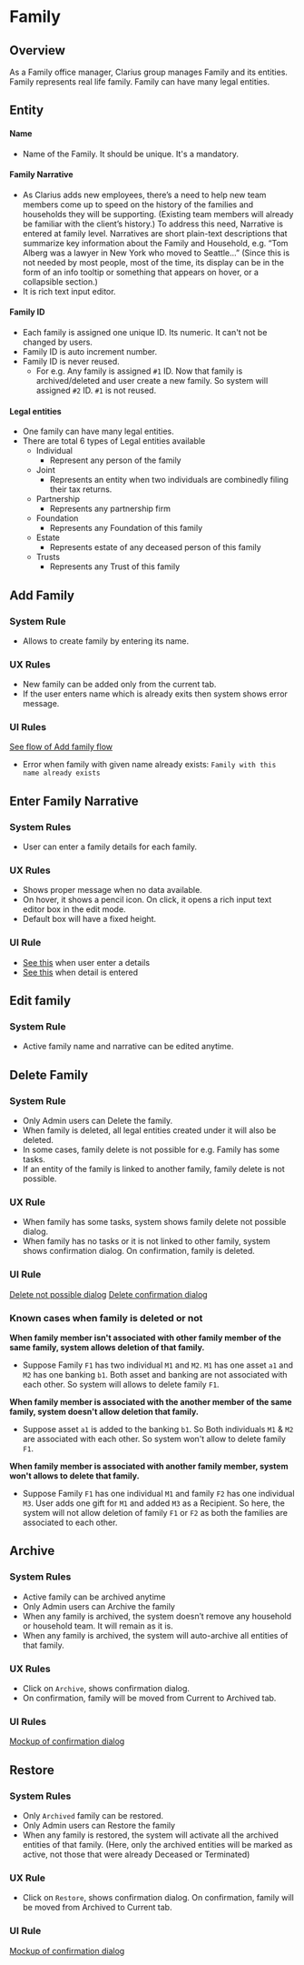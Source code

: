 # Family

## Overview

As a Family office manager, Clarius group manages Family and its entities. Family represents real life family. Family can have many legal entities.

## Entity

#### Name
- Name of the Family. It should be unique. It's a mandatory.

#### Family Narrative
- As Clarius adds new employees, there’s a need to help new team members come up to speed on the history of the families and households they will be supporting.  (Existing team members will already be familiar with the client’s history.) To address this need, Narrative is entered at family level. Narratives are short plain-text descriptions that summarize key information about the Family and Household, e.g. “Tom Alberg was a lawyer in New York who moved to Seattle…” (Since this is not needed by most people, most of the time, its display can be in the form of an info tooltip or something that appears on hover, or a collapsible section.) 
- It is rich text input editor. 

#### Family ID
- Each family is assigned one unique ID. Its numeric. It can't not be changed by users.
- Family ID is auto increment number. 
- Family ID is never reused.
  - For e.g. Any family is assigned `#1` ID. Now that family is archived/deleted and user create a new family. So system will assigned `#2` ID. `#1` is not reused.


#### Legal entities
- One family can have many legal entities.
- There are total 6 types of Legal entities available
  - Individual
    - Represent any person of the family
  - Joint
    - Represents an entity when two individuals are combinedly filing their tax returns.  
  - Partnership
    - Represents any partnership firm
  - Foundation
    - Represents any Foundation of this family
  - Estate
    - Represents estate of any deceased person of this family
  - Trusts
    - Represents any Trust of this family 


## Add Family

### System Rule
- Allows to create family by entering its name. 

### UX Rules
- New family can be added only from the current tab.
- If the user enters name which is already exits then system shows error message.

### UI Rules
[See flow of Add family flow](https://drive.google.com/drive/u/0/folders/1YhFiVR6uvN3fKVooplhOiQZQSTJKgnnD)
- Error when family with given name already exists: `Family with this name already exists`


## Enter Family Narrative
### System Rules
- User can enter a family details for each family.

### UX Rules
- Shows proper message when no data available.
- On hover, it shows a pencil icon. On click, it opens a rich input text editor box in the edit mode.
- Default box will have a fixed height.

### UI Rule
- [See this](https://drive.google.com/file/d/1EiBj2L2cthcT9jYXGRztXxuaobMZrszj/view?usp=sharing) when user enter a details
- [See this](https://drive.google.com/file/d/1dWXH7jl98KZXDCa-WKBALo603uaAzcCq/view?usp=sharing) when detail is entered


## Edit family
### System Rule
- Active family name and narrative can be edited anytime.

## Delete Family
### System Rule
- Only Admin users can Delete the family.
- When family is deleted, all legal entities created under it will also be deleted.
- In some cases, family delete is not possible for e.g. Family has some tasks.
- If an entity of the family is linked to another family, family delete is not possible.

### UX Rule
- When family has some tasks, system shows family delete not possible dialog. 
- When family has no tasks or it is not linked to other family, system shows confirmation dialog. On confirmation, family is deleted.

### UI Rule
[Delete not possible dialog](https://drive.google.com/file/d/1flilvgqrPjZTMZ4J2BcheydJtoRQGxup/view?usp=sharing)
[Delete confirmation dialog](https://drive.google.com/file/d/1lmwTFLqasDng30DhzkGUZflhs51bCMxT/view?usp=sharing)


### Known cases when family is deleted or not

**When family member isn't associated with other family member of the same family, system allows deletion of that family.**
- Suppose Family `F1` has two individual `M1` and `M2`. `M1` has one asset `a1` and `M2` has one banking `b1`. Both asset and banking are not associated with each other. So system will allows to delete family `F1`.

**When family member is associated with the another member of the same family, system doesn't allow deletion that family.**
- Suppose asset `a1` is added to the banking `b1`. So Both individuals `M1` & `M2` are associated with each other. So system won't allow to delete family `F1`. 

**When family member is associated with another family member, system won't allows to delete that family.**
- Suppose Family `F1` has one individual `M1` and family `F2` has one individual `M3`. User adds one gift for `M1` and added `M3` as a Recipient. So here, the system will not allow deletion of family `F1` or `F2` as both the families are associated to each other.


## Archive
### System Rules
- Active family can be archived anytime
- Only Admin users can Archive the family
- When any family is archived, the system doesn’t remove any household or household team. It will remain as it is.
- When any family is archived, the system will auto-archive all entities of that family.

### UX Rules
- Click on `Archive`, shows confirmation dialog.
- On confirmation, family will be moved from Current to Archived tab.

### UI Rules
[Mockup of confirmation dialog](https://drive.google.com/file/d/19llPJW93tF04szyBMkX07QUWuL8hP0xl/view?usp=sharing)


## Restore
### System Rules
- Only `Archived` family can be restored.
- Only Admin users can Restore the family
- When any family is restored, the system will activate all the archived entities of that family. (Here, only the archived entities will be marked as active, not those that were already Deceased or Terminated)

### UX Rule
- Click on `Restore`, shows confirmation dialog. On confirmation, family will be moved from Archived to Current tab.

### UI Rule
[Mockup of confirmation dialog](https://drive.google.com/file/d/1Lb_BhMBAGzOWXgzeB4cjRf2ngDFhE3SZ/view?usp=sharing)

